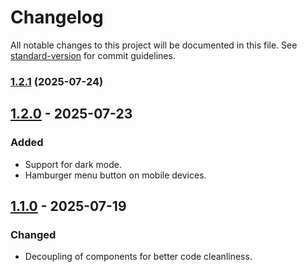 # Changelog

All notable changes to this project will be documented in this file. See [standard-version](https://github.com/conventional-changelog/standard-version) for commit guidelines.

### [1.2.1](https://github.com/iamjuaness/VeoVeo/compare/v1.1.0...v1.2.1) (2025-07-24)

## [1.2.0] - 2025-07-23
### Added
- Support for dark mode.
- Hamburger menu button on mobile devices.

## [1.1.0] - 2025-07-19
### Changed
- Decoupling of components for better code cleanliness.

[1.2.0]: https://github.com/iamjuaness/VeoVeo/commit/720e1a329eda8dcdc3017a3a1ae89e978959d2e5
[1.1.0]: https://github.com/iamjuaness/VeoVeo/commit/0fd2612e8cfd950ee11406d347aba7a1b83d5e9c